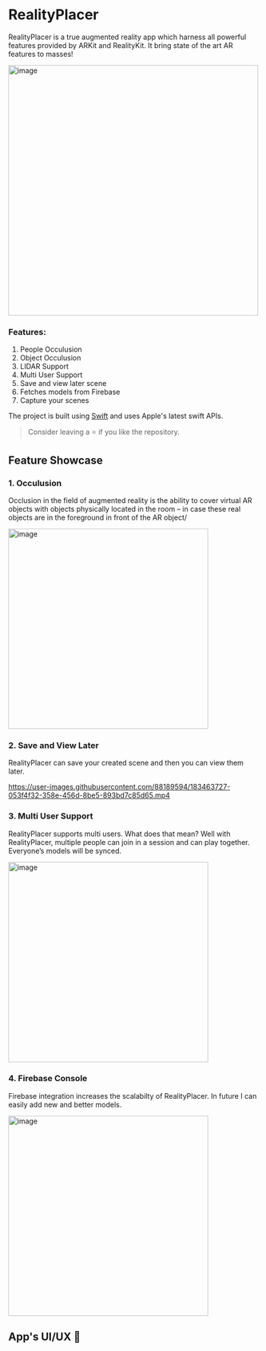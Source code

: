 # RealityPlacer

RealityPlacer is a true augmented reality app which harness all powerful features provided by ARKit and RealityKit. It bring state of the art AR features to masses!

<img width="500" alt="image" src="https://user-images.githubusercontent.com/88189594/183463831-a93eca84-32d4-4df2-b08b-512f507a93a6.png">

### Features:

1. People Occulusion
2. Object Occulusion
3. LIDAR Support
4. Multi User Support
5. Save and view later scene
6. Fetches models from Firebase
7. Capture your scenes

The project is built using [Swift](https://swift.org/documentation/#the-swift-programming-language) and uses Apple's latest swift APIs.

> Consider leaving a ⭐ if you like the repository.

## Feature Showcase

### 1. Occulusion
Occlusion in the field of augmented reality is the ability to cover virtual AR objects with objects physically located in the room – in case these real objects are in the foreground in front of the AR object/

<img width="400" alt="image" src="https://user-images.githubusercontent.com/88189594/183463509-b51fde47-4934-41f3-8006-5e9afbd7bd2a.png">

### 2. Save and View Later
RealityPlacer can save your created scene and then you can view them later.

https://user-images.githubusercontent.com/88189594/183463727-053f4f32-358e-456d-8be5-893bd7c85d65.mp4


### 3. Multi User Support
RealityPlacer supports multi users. What does that mean? Well with RealityPlacer, multiple people can join in a session and can play together. Everyone’s models will be synced. 

<img width="400" alt="image" src="https://user-images.githubusercontent.com/88189594/183463703-fe843000-cf51-4613-b87f-15a83399830e.png">


### 4. Firebase Console
Firebase integration increases the scalabilty of RealityPlacer. In future I can easily add new and better models. 

<img width="400" alt="image" src="https://user-images.githubusercontent.com/88189594/183463680-65430d3d-9b7c-4b30-b8f8-e2983b0add90.png">


## App's UI/UX 📱
